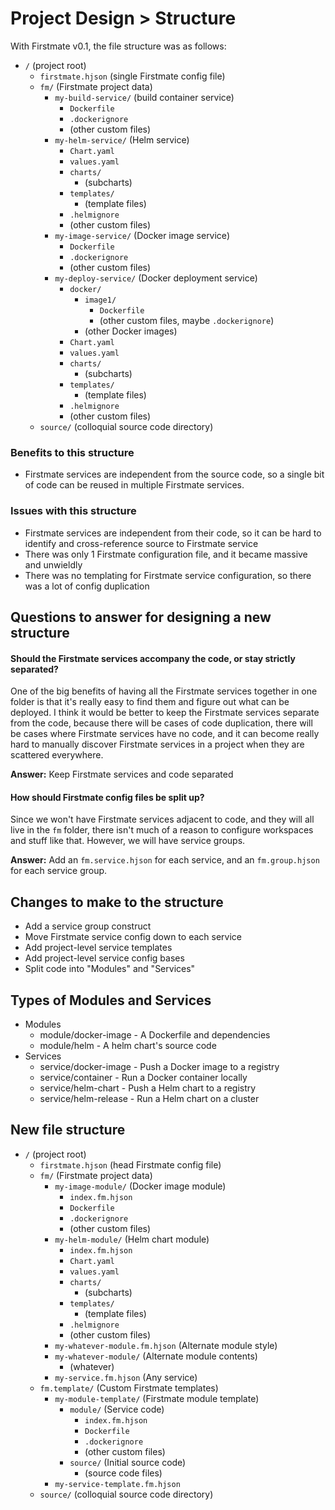 # Project Design > Structure

With Firstmate v0.1, the file structure was as follows:
* `/` (project root)
    * `firstmate.hjson` (single Firstmate config file)
    * `fm/` (Firstmate project data)
        * `my-build-service/` (build container service)
            * `Dockerfile`
            * `.dockerignore`
            * (other custom files)
        * `my-helm-service/` (Helm service)
            * `Chart.yaml`
            * `values.yaml`
            * `charts/`
                * (subcharts)
            * `templates/`
                * (template files)
            * `.helmignore`
            * (other custom files)
        * `my-image-service/` (Docker image service)
            * `Dockerfile`
            * `.dockerignore`
            * (other custom files)
        * `my-deploy-service/` (Docker deployment service)
            * `docker/`
                * `image1/`
                    * `Dockerfile`
                    * (other custom files, maybe `.dockerignore`)
                * (other Docker images)
            * `Chart.yaml`
            * `values.yaml`
            * `charts/`
                * (subcharts)
            * `templates/`
                * (template files)
            * `.helmignore`
            * (other custom files)
    * `source/` (colloquial source code directory)

### Benefits to this structure
* Firstmate services are independent from the source code, so a single bit of code can be reused in multiple Firstmate services.

### Issues with this structure
* Firstmate services are independent from their code, so it can be hard to identify and cross-reference source to Firstmate service
* There was only 1 Firstmate configuration file, and it became massive and unwieldly
* There was no templating for Firstmate service configuration, so there was a lot of config duplication

## Questions to answer for designing a new structure

#### Should the Firstmate services accompany the code, or stay strictly separated?
One of the big benefits of having all the Firstmate services together in one folder is that it's really easy to find them and figure out what can be deployed. I think it would be better to keep the Firstmate services separate from the code, because there will be cases of code duplication, there will be cases where Firstmate services have no code, and it can become really hard to manually discover Firstmate services in a project when they are scattered everywhere.

**Answer:** Keep Firstmate services and code separated

#### How should Firstmate config files be split up?
Since we won't have Firstmate services adjacent to code, and they will all live in the `fm` folder, there isn't much of a reason to configure workspaces and stuff like that. However, we will have service groups.

**Answer:** Add an `fm.service.hjson` for each service, and an `fm.group.hjson` for each service group.

## Changes to make to the structure
* Add a service group construct
* Move Firstmate service config down to each service
* Add project-level service templates
* Add project-level service config bases
* Split code into "Modules" and "Services"

## Types of Modules and Services
* Modules
    * module/docker-image - A Dockerfile and dependencies
    * module/helm - A helm chart's source code
* Services
    * service/docker-image - Push a Docker image to a registry
    * service/container - Run a Docker container locally
    * service/helm-chart - Push a Helm chart to a registry
    * service/helm-release - Run a Helm chart on a cluster

## New file structure
* `/` (project root)
    * `firstmate.hjson` (head Firstmate config file)
    * `fm/` (Firstmate project data)
        * `my-image-module/` (Docker image module)
            * `index.fm.hjson`
            * `Dockerfile`
            * `.dockerignore`
            * (other custom files)
        * `my-helm-module/` (Helm chart module)
            * `index.fm.hjson`
            * `Chart.yaml`
            * `values.yaml`
            * `charts/`
                * (subcharts)
            * `templates/`
                * (template files)
            * `.helmignore`
            * (other custom files)
        * `my-whatever-module.fm.hjson` (Alternate module style)
        * `my-whatever-module/` (Alternate module contents)
            * (whatever)
        * `my-service.fm.hjson` (Any service)
    * `fm.template/` (Custom Firstmate templates)
        * `my-module-template/` (Firstmate module template)
            * `module/` (Service code)
                * `index.fm.hjson`
                * `Dockerfile`
                * `.dockerignore`
                * (other custom files)
            * `source/` (Initial source code)
                * (source code files)
        * `my-service-template.fm.hjson`
    * `source/` (colloquial source code directory)


